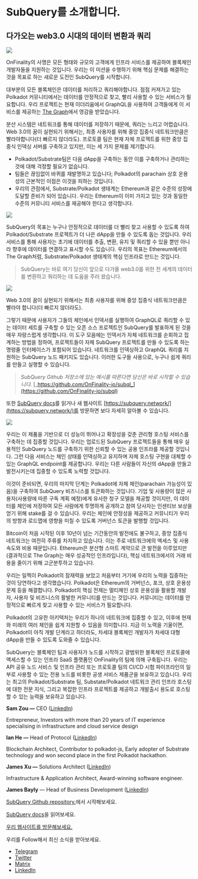# SubQuery를 소개합니다.

## 다가오는 web3.0 시대의 데이터 변환과 쿼리

![](https://miro.medium.com/max/1400/1*J5u22qNxndcuCrFJ1mfGqg.png)

OnFinality의 사명은 모든 형태와 규모의 고객에게 인프라 서비스를 제공하여 블록체인 개발자들을 지원하는 것입니다. 우리는 이 미션을 수행하기 위해 핵심 문제를 해결하는 것을 목표로 하는 새로운 도전인 SubQuery를 시작합니다.

대부분의 모든 블록체인은 데이터를 처리하고 쿼리해야합니다. 점점 커져가고 있는 Polkadot 커뮤니티에서는 데이터를 안정적으로 찾고, 빨리 사용할 수 있는 서비스가 필요합니다. 우리 프로젝트는 현재 이더리움에서 GraphQL을 사용하여 고객들에게 이 서비스를 제공하는 [The Graph](https://thegraph.com/)에서 영감을 받았습니다.

분산 시스템은 네트워크를 통해 데이터를 저장하기 때문에, 쿼리는 느리고 어렵습니다. Web 3.0의 꿈이 실현되기 위해서는, 최종 사용자를 위해 중앙 집중식 네트워크만큼은 빨라야합니다(더 빠르지 않더라도). 프로토콜 팀은 현재 자체 프로젝트를 위한 중앙 집중식 인덱싱 서버를 구축하고 있지만, 이는 세 가지 문제를 제기합니다.

-   Polkadot/Substrate팀은 다음 dApp을 구축하는 동안 이를 구축하거나 관리하는 것에 대해 걱정할 필요가 없습니다.
-   팀들은 끊임없이 바퀴를 재발명하고 있습니다; Polkadot의 parachain 상호 운용성의 근본적인 이점은 이것을 피하는 것입니다.
-   우리의 관점에서, Substrate/Polkadot 생태계는 Ethereum과 같은 수준의 성장에 도달할 준비가 되어 있습니다. 우리는 Ethereum이 이미 가지고 있는 것과 동일한 수준의 커뮤니티 서비스를 제공해야 한다고 생각합니다.

![](https://miro.medium.com/max/1400/1*l4b4BXWkczVDaHyv30lLQQ.png)

SubQuery의 목표는 누구나 안정적으로 데이터를 더 빨리 찾고 사용할 수 있도록 하여 Polkadot/Substrate 프로젝트가 더 나은 dApp을 만들 수 있도록 돕는 것입니다. 우리 서비스를 통해 사용자는 초기에 데이터를 추출, 변환, 유지 및 쿼리할 수 있을 뿐만 아니라 향후에 데이터를 연결하고 표시할 수도 있습니다. 우리의 목표는 Ethereum에서의 The Graph처럼, Substrate/Polkadot 생태계의 핵심 인프라로 만드는 것입니다.

> SubQuery는 바로 여기 당신이 앞으로 다가올 web3.0를 위한 전 세계의 데이터를 변환하고 쿼리하는 데 도움을 주러 왔습니다.

![](https://miro.medium.com/max/1000/1*IHstJG-hBwQzicLdWkGR5w.png)

Web 3.0의 꿈이 실현되기 위해서는 최종 사용자를 위해 중앙 집중식 네트워크만큼은 빨라야 합니다(더 빠르지 않더라도).

그렇기 때문에 사용자가 그들의 체인에서 인덱서를 실행하여 GraphQL로 쿼리할 수 있는 데이터 세트를 구축할 수 있는 오픈 소스 프로젝트인 SubQuery를 발표하게 된 것을 매우 자랑스럽게 생각합니다. 이 도구 모음에는 인덱서가 자체 네트워크를 순회하고 집계하는 방법을 정하여, 프로젝트들이 자체 SubQuery 프로젝트를 만들 수 있도록 하는 명령줄 인터페이스가 포함되어 있습니다. 네트워크를 인덱싱하고 GraphQL 쿼리를 지원하는 SubQuery 노드 패키지도 있습니다. 이러한 도구들 사용으로, 누구나 쉽게 쿼리를 만들고 실행할 수 있습니다.

> _SubQuery Github 저장소에 있는 예시를 따른다면 당신은 바로 시작할 수 있습니다._ [_https://github.com/OnFinality-io/subql_](https://github.com/OnFinality-io/subql)

또한 [SubQuery docs](https://doc.subquery.network/)를 읽거나 새 웹사이트 [https://subquery.network/](https://subquery.network/)를 방문하면 보다 자세히 알아볼 수 있습니다.

![](https://miro.medium.com/max/1000/1*3oA1Hvns1vrImTsmowO_Jw.png)

우리는 이 제품을 기반으로 더 성능이 뛰어나고 확장성을 갖춘 관리형 호스팅 서비스를 구축하는 데 집중할 것입니다. 우리는 업로드된 SubQuery 프로젝트들을 통해 매우 실용적인 SubQuery 노드를 구축하기 위한 신뢰할 수 있는 공용 인프라를 제공할 것입니다. 그런 다음 서비스는 체인 상태를 인덱싱하고 유지하며 자체 호스팅 구현을 대체할 수 있는 GraphQL endpoint를 제공합니다. 우리는 다른 사람들이 자신의 dApp을 만들고 발전시키는데 집중할 수 있도록 노력할 것입니다.

이것이 준비되면, 우리의 마지막 단계는 Polkadot에 자체 체인(parachain 가능성이 있음)을 구축하여 SubQuery 비즈니스를 토큰화하는 것입니다. 기업 및 사용량이 많은 사용자(사용량에 따른 구독 계획 예정)에게 유사한 청구 모델을 제공할 것이지만, 이 데이터를 체인에 저장하여 모든 사람에게 투명하게 공개하고 참여 당사자는 인센티브 보상을 얻기 위해 stake를 걸 수 있습니다. 우리는 체인에 안정성을 제공하고 커뮤니티가 우리의 방향과 로드맵에 영향을 미칠 수 있도록 거버넌스 토큰을 발행할 것입니다.

Bitcoin이 처음 시작된 이후 10년이 넘는 기간동안의 발전에도 불구하고, 중앙 집중식 네트워크는 여전히 주류를 차지하고 있습니다. 이는 주로 네트워크에의 액세스 및 사용 속도와 비용 때문입니다. Ethereum은 분산형 스마트 계약으로 큰 발전을 이루었지만(결과적으로 The Graph는 매우 성공적인 인프라입니다), 핵심 네트워크에서의 거래 비용을 줄이기 위해 고군분투하고 있습니다.

우리는 일찍이 Polkadot의 잠재력을 보았고 처음부터 거기에 우리의 노력을 집중하는 것이 당연하다고 생각했습니다. Polkadot은 Ethereum의 거버넌스, 포크, 상호 운용성 문제 등을 해결합니다. Polkadot의 핵심 전제는 멀티체인 상호 운용성을 활용할 개발자, 사용자 및 비즈니스의 활발한 커뮤니티를 만드는 것입니다. 커뮤니티는 데이터를 안정적으로 빠르게 찾고 사용할 수 있는 서비스가 필요합니다.

Polkadot의 고유한 아키텍처는 우리가 하나의 네트워크에 집중할 수 있고, 이후에 현재와 미래의 여러 체인을 쉽게 지원할 수 있음을 의미합니다. 지금 이 노력을 기울이면, Polkadot이 아직 개발 단계라고 하더라도, 차세대 블록체인 개발자가 차세대 대형 dApp을 만들 수 있도록 도와줄 수 있습니다.

SubQuery는 블록체인 팀과 사용자가 노드를 시작하고 광범위한 블록체인 프로토콜에 액세스할 수 있는 인프라 SaaS 플랫폼인 OnFinality의 팀에 의해 구축됩니다. 우리는 API 공유 노드 서비스 및 인프라 관리 또는 프로토콜 팀의 CI/CD 시험 파이프라인의 일부로 사용할 수 있는 전용 노드를 비롯한 공생 서비스 제품군을 보유하고 있습니다. 우리는 최고의 Polkadot/Substrate 팀, Substate/Polkadot 네트워크 관리 인프라 호스팅에 대한 전문 지식, 그리고 복잡한 인프라 프로젝트를 제공하고 개발출시 용도로 호스팅할 수 있는 능력을 보유하고 있습니다.

**Sam Zou —** CEO ([LinkedIn](https://www.linkedin.com/in/sam-zou-5b8169a/))

Entrepreneur, Investors with more than 20 years of IT experience specialising in infrastructure and cloud service design

**Ian He —** Head of Protocol ([LinkedIn](https://www.linkedin.com/in/yin-he-7a266345/))

Blockchain Architect, Contributor to polkadot-js, Early adopter of Substrate technology and won second place in the first Polkadot hackathon.

**James Xu —** Solutions Architect ([LinkedIn](https://www.linkedin.com/in/zhexu/))

Infrastructure & Application Architect, Award-winning software engineer.

**James Bayly** — Head of Business Development ([LinkedIn](https://www.linkedin.com/in/james-bayly/))

[SubQuery Github repository.](https://github.com/OnFinality-io/subql)에서 시작해보세요.

[SubQuery docs](https://doc.subquery.network/)을 읽어보세요.

[우리 웹사이트를 방문해보세요.](https://subquery.network/)

우리를 Follow해서 최신 소식을 받아보세요.

-   [Telegram](https://t.me/subquerynetwork)
-   [Twitter](https://twitter.com/subquerynetwork)
-   [Matrix](https://matrix.to/#/%23subquery:matrix.org)
-   [LinkedIn](https://www.linkedin.com/company/subquery)